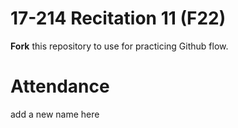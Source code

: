 # 17-214 Recitation 11 (F22)
**Fork** this repository to use for practicing Github flow.

# Attendance
add a new name here